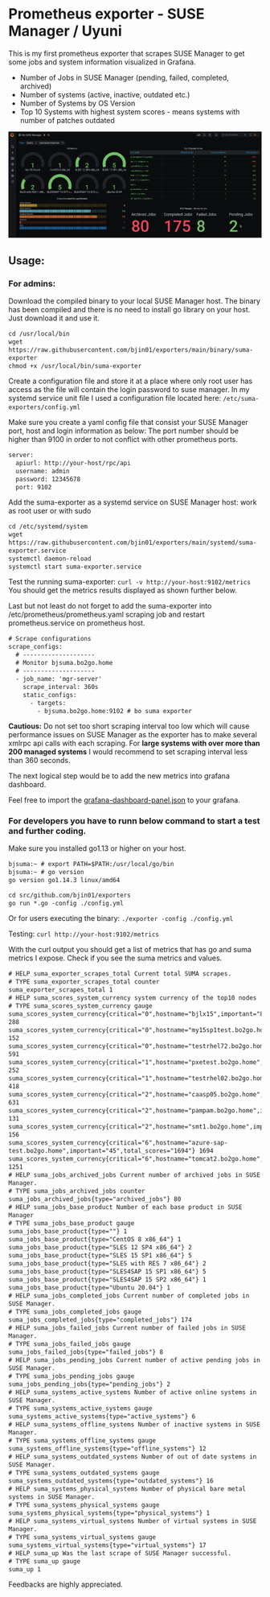 # Prometheus exporter - SUSE Manager / Uyuni

This is my first prometheus exporter that scrapes SUSE Manager to get some jobs and system information visualized in Grafana.

* Number of Jobs in SUSE Manager (pending, failed, completed, archived)
* Number of systems (active, inactive, outdated etc.)
* Number of Systems by OS Version
* Top 10 Systems with highest system scores - means systems with number of patches outdated

![suma dashboard](https://github.com/bjin01/exporters/blob/main/sample-dashboard.png "suma dashboard")
## Usage:
### For admins:
Download the compiled binary to your local SUSE Manager host.
The binary has been compiled and there is no need to install go library on your host. Just download it and use it.

```
cd /usr/local/bin
wget https://raw.githubusercontent.com/bjin01/exporters/main/binary/suma-exporter
chmod +x /usr/local/bin/suma-exporter
```
Create a configuration file and store it at a place where only root user has access as the file will contain the login password to suse manager.
In my systemd service unit file I used a configuration file located here: ```/etc/suma-exporters/config.yml```

Make sure you create a yaml config file that consist your SUSE Manager port, host and login information as below:
The port number should be higher than 9100 in order to not conflict with other prometheus ports. 

```
server:
  apiurl: http://your-host/rpc/api
  username: admin
  password: 12345678
  port: 9102
```
Add the suma-exporter as a systemd service on SUSE Manager host:
work as root user or with sudo
```
cd /etc/systemd/system
wget https://raw.githubusercontent.com/bjin01/exporters/main/systemd/suma-exporter.service
systemctl daemon-reload
systemctl start suma-exporter.service
```
Test the running suma-exporter:
```curl -v http://your-host:9102/metrics```
You should get the metrics results displayed as shown further below.

Last but not least do not forget to add the suma-exporter into /etc/prometheus/prometheus.yaml scraping job and restart prometheus.service on prometheus host.
```
# Scrape configurations
scrape_configs:
  # --------------------
  # Monitor bjsuma.bo2go.home
  # --------------------
  - job_name: 'mgr-server'
    scrape_interval: 360s
    static_configs:
      - targets:
        - bjsuma.bo2go.home:9102 # bo suma exporter 
```
__Cautious:__ Do not set too short scraping interval too low which will cause performance issues on SUSE Manager as the exporter has to make several xmlrpc api calls with each scraping. For __large systems with over more than 200 managed systems__ I would recommend to set scraping interval less than 360 seconds. 

The next logical step would be to add the new metrics into grafana dashboard.

Feel free to import the [grafana-dashboard-panel.json](https://github.com/bjin01/exporters/blob/main/grafana-dashboard-panel.json) to your grafana.

### For developers you have to runn below command to start a test and further coding.
Make sure you installed go1.13 or higher on your host. 

```
bjsuma:~ # export PATH=$PATH:/usr/local/go/bin
bjsuma:~ # go version
go version go1.14.3 linux/amd64

```

```
cd src/github.com/bjin01/exporters
go run *.go -config ./config.yml
```

Or for users executing the binary:
```./exporter -config ./config.yml```

Testing:
```curl http://your-host:9102/metrics```

With the curl output you should get a list of metrics that has go and suma metrics I expose. Check if you see the suma metrics and values.
```
# HELP suma_exporter_scrapes_total Current total SUMA scrapes.
# TYPE suma_exporter_scrapes_total counter
suma_exporter_scrapes_total 1
# HELP suma_scores_system_currency system currency of the top10 nodes
# TYPE suma_scores_system_currency gauge
suma_scores_system_currency{critical="0",hostname="bjlx15",important="8",total_scores="288"} 288
suma_scores_system_currency{critical="0",hostname="my15sp1test.bo2go.home",important="5",total_scores="152"} 152
suma_scores_system_currency{critical="0",hostname="testrhel72.bo2go.home",important="10",total_scores="591"} 591
suma_scores_system_currency{critical="1",hostname="pxetest.bo2go.home",important="9",total_scores="252"} 252
suma_scores_system_currency{critical="1",hostname="testrhel02.bo2go.home",important="7",total_scores="418"} 418
suma_scores_system_currency{critical="2",hostname="caasp05.bo2go.home",important="17",total_scores="631"} 631
suma_scores_system_currency{critical="2",hostname="pampam.bo2go.home",important="3",total_scores="131"} 131
suma_scores_system_currency{critical="2",hostname="smt1.bo2go.home",important="3",total_scores="156"} 156
suma_scores_system_currency{critical="6",hostname="azure-sap-test.bo2go.home",important="45",total_scores="1694"} 1694
suma_scores_system_currency{critical="6",hostname="tomcat2.bo2go.home",important="35",total_scores="1251"} 1251
# HELP suma_jobs_archived_jobs Current number of archived jobs in SUSE Manager.
# TYPE suma_jobs_archived_jobs counter
suma_jobs_archived_jobs{type="archived_jobs"} 80
# HELP suma_jobs_base_product Number of each base product in SUSE Manager
# TYPE suma_jobs_base_product gauge
suma_jobs_base_product{type=""} 1
suma_jobs_base_product{type="CentOS 8 x86_64"} 1
suma_jobs_base_product{type="SLES 12 SP4 x86_64"} 2
suma_jobs_base_product{type="SLES 15 SP1 x86_64"} 5
suma_jobs_base_product{type="SLES with RES 7 x86_64"} 2
suma_jobs_base_product{type="SLES4SAP 15 SP1 x86_64"} 5
suma_jobs_base_product{type="SLES4SAP 15 SP2 x86_64"} 1
suma_jobs_base_product{type="Ubuntu 20.04"} 1
# HELP suma_jobs_completed_jobs Current number of completed jobs in SUSE Manager.
# TYPE suma_jobs_completed_jobs gauge
suma_jobs_completed_jobs{type="completed_jobs"} 174
# HELP suma_jobs_failed_jobs Current number of failed jobs in SUSE Manager.
# TYPE suma_jobs_failed_jobs gauge
suma_jobs_failed_jobs{type="failed_jobs"} 8
# HELP suma_jobs_pending_jobs Current number of active pending jobs in SUSE Manager.
# TYPE suma_jobs_pending_jobs gauge
suma_jobs_pending_jobs{type="pending_jobs"} 2
# HELP suma_systems_active_systems Number of active online systems in SUSE Manager.
# TYPE suma_systems_active_systems gauge
suma_systems_active_systems{type="active_systems"} 6
# HELP suma_systems_offline_systems Number of inactive systems in SUSE Manager.
# TYPE suma_systems_offline_systems gauge
suma_systems_offline_systems{type="offline_systems"} 12
# HELP suma_systems_outdated_systems Number of out of date systems in SUSE Manager.
# TYPE suma_systems_outdated_systems gauge
suma_systems_outdated_systems{type="outdated_systems"} 16
# HELP suma_systems_physical_systems Number of physical bare metal systems in SUSE Manager.
# TYPE suma_systems_physical_systems gauge
suma_systems_physical_systems{type="physical_systems"} 1
# HELP suma_systems_virtual_systems Number of virtual systems in SUSE Manager.
# TYPE suma_systems_virtual_systems gauge
suma_systems_virtual_systems{type="virtual_systems"} 17
# HELP suma_up Was the last scrape of SUSE Manager successful.
# TYPE suma_up gauge
suma_up 1
```

Feedbacks are highly appreciated.


